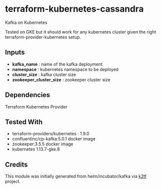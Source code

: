 # terraform-kubernetes-cassandra
Kafka on Kubernetes

Tested on GKE but it should work for any kubernetes cluster given the right terraform-provider-kubernetes setup.

## Inputs

- **kafka_name**             : name of the kafka deployment
- **namespace**              : kubernetes namespace to be deployed
- **cluster_size**           : kafka cluster size
- **zookeeper_cluster_size** : zookeeper cluster size

## Dependencies

Terraform Kubernetes Provider

## Tested With

- terraform-providers/kubernetes : 1.9.0
- confluentinc/cp-kafka:5.0.1 docker image
- zookeeper:3.5.5 docker image
- kubernetes 1.13.7-gke.8

## Credits

This module was initially generated from helm/incubator/kafka via [k2tf](https://github.com/sl1pm4t/k2tf) project.
